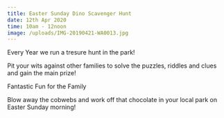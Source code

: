 ```yaml
---
title: Easter Sunday Dino Scavenger Hunt
date: 12th Apr 2020
time: 10am - 12noon
image: /uploads/IMG-20190421-WA0013.jpg
---
```

Every Year we run a tresure hunt in the park!

Pit your wits against other families to solve the puzzles, riddles and clues and gain the main prize!

Fantastic Fun for the Family

Blow away the cobwebs and work off that chocolate in your local park on Easter Sunday morning!
